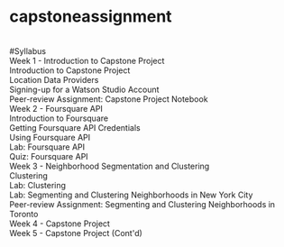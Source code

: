 # capstoneassignment
<br>#Syllabus
<br>Week 1 - Introduction to Capstone Project
<br>Introduction to Capstone Project
<br>Location Data Providers
<br>Signing-up for a Watson Studio Account
<br>Peer-review Assignment: Capstone Project Notebook
<br>Week 2 - Foursquare API
<br>Introduction to Foursquare
<br>Getting Foursquare API Credentials
<br>Using Foursquare API
<br>Lab: Foursquare API
<br>Quiz: Foursquare API
<br>Week 3 - Neighborhood Segmentation and Clustering
<br>Clustering
<br>Lab: Clustering
<br>Lab: Segmenting and Clustering Neighborhoods in New York City
<br>Peer-review Assignment: Segmenting and Clustering Neighborhoods in Toronto
<br>Week 4 - Capstone Project
<br>Week 5 - Capstone Project (Cont'd)
